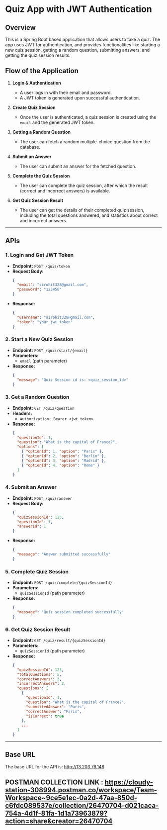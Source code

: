# Quiz App with JWT Authentication

## Overview
This is a Spring Boot based application that allows users to take a quiz. The app uses JWT for authentication, and provides functionalities like starting a new quiz session, getting a random question, submitting answers, and getting the quiz session results.

## Flow of the Application

1. **Login & Authentication**
   - A user logs in with their email and password.
   - A JWT token is generated upon successful authentication.
   
2. **Create Quiz Session**
   - Once the user is authenticated, a quiz session is created using the `email` and the generated JWT token.

3. **Getting a Random Question**
   - The user can fetch a random multiple-choice question from the database.

4. **Submit an Answer**
   - The user can submit an answer for the fetched question.

5. **Complete the Quiz Session**
   - The user can complete the quiz session, after which the result (correct and incorrect answers) is available.

6. **Get Quiz Session Result**
   - The user can get the details of their completed quiz session, including the total questions answered, and statistics about correct and incorrect answers.

---

## APIs

### 1. **Login and Get JWT Token**
   - **Endpoint:** `POST /quiz/token`
   - **Request Body:**
     ```json
     {
       "email": "sirohit328@gmail.com",
       "password": "123456"
     }
     ```
   - **Response:**
     ```json
     {
       "username": "sirohit328@gmail.com",
       "token": "your_jwt_token"
     }
     ```

### 2. **Start a New Quiz Session**
   - **Endpoint:** `POST /quiz/start/{email}`
   - **Parameters:**
     - `email` (path parameter)
   - **Response:**
     ```json
     {
       "message": "Quiz Session id is: <quiz_session_id>"
     }
     ```

### 3. **Get a Random Question**
   - **Endpoint:** `GET /quiz/question`
   - **Headers:** 
     - `Authorization: Bearer <jwt_token>`
   - **Response:**
     ```json
     {
       "questionId": 1,
       "question": "What is the capital of France?",
       "options": [
         { "optionId": 1, "option": "Paris" },
         { "optionId": 2, "option": "Berlin" },
         { "optionId": 3, "option": "Madrid" },
         { "optionId": 4, "option": "Rome" }
       ]
     }
     ```

### 4. **Submit an Answer**
   - **Endpoint:** `POST /quiz/answer`
   - **Request Body:**
     ```json
     {
       "quizSessionId": 123,
       "questionId": 1,
       "answerId": 1
     }
     ```
   - **Response:**
     ```json
     {
       "message": "Answer submitted successfully"
     }
     ```

### 5. **Complete Quiz Session**
   - **Endpoint:** `POST /quiz/complete/{quizSessionId}`
   - **Parameters:**
     - `quizSessionId` (path parameter)
   - **Response:**
     ```json
     {
       "message": "Quiz session completed successfully"
     }
     ```

### 6. **Get Quiz Session Result**
   - **Endpoint:** `GET /quiz/result/{quizSessionId}`
   - **Parameters:**
     - `quizSessionId` (path parameter)
   - **Response:**
     ```json
     {
       "quizSessionId": 123,
       "totalQuestions": 5,
       "correctAnswers": 3,
       "incorrectAnswers": 2,
       "questions": [
         {
           "questionId": 1,
           "question": "What is the capital of France?",
           "submittedAnswer": "Paris",
           "correctAnswer": "Paris",
           "isCorrect": true
         },
         ...
       ]
     }
     ```

---

## Base URL
The base URL for the API is: http://13.203.76.146
## POSTMAN COLLECTION LINK : https://cloudy-station-308994.postman.co/workspace/Team-Workspace~9ce5e1ec-0a2d-47aa-850d-c6fdc089537e/collection/26470704-d021caca-754a-4d1f-81fa-1d1a73963879?action=share&creator=26470704
